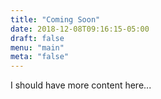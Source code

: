 ```yaml
---
title: "Coming Soon"
date: 2018-12-08T09:16:15-05:00
draft: false
menu: "main"
meta: "false"
---
```


I should have more content here...